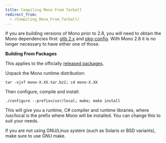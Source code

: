 ```yaml
---
title: Compiling Mono From Tarball
redirect_from:
  - /Compiling_Mono_From_Tarball/
---
```


If you are building versions of Mono prior to 2.8, you will need to obtain the Mono dependencies first: [glib 2.x](http://www.gtk.org) and [pkg-config](http://www.freedesktop.org/software/pkgconfig). With Mono 2.8 it is no longer necessary to have either one of those.

**Building From Packages**

This applies to the officially [released packages](http://download.mono-project.com/sources/mono/).

Unpack the Mono runtime distribution:

    tar -xjvf mono-X.XX.tar.bz2; cd mono-X.XX

Then configure, compile and install:

    ./configure --prefix=/usr/local; make; make install

This will give you a runtime, C# compiler and runtime libraries, where /usr/local is the prefix where Mono will be installed. You can change this to suit your needs.

If you are not using GNU/Linux system (such as Solaris or BSD variants), make sure to use GNU make.

